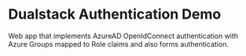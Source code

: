 # Dualstack Authentication Demo

Web app that implements AzureAD OpenIdConnect authentication with Azure Groups mapped to Role claims and also forms authentication.
